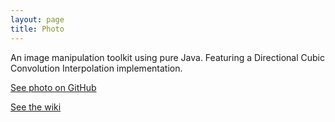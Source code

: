 ```yaml
---
layout: page
title: Photo
---
```


An image manipulation toolkit using pure Java. Featuring a Directional Cubic
Convolution Interpolation implementation.

[See photo on GitHub](https://github.com/mafagafogigante/photo)

[See the wiki](https://github.com/mafagafogigante/photo/wiki)
